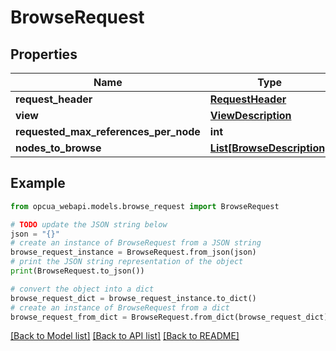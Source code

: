# BrowseRequest


## Properties

Name | Type | Description | Notes
------------ | ------------- | ------------- | -------------
**request_header** | [**RequestHeader**](RequestHeader.md) |  | [optional] 
**view** | [**ViewDescription**](ViewDescription.md) |  | [optional] 
**requested_max_references_per_node** | **int** |  | [optional] 
**nodes_to_browse** | [**List[BrowseDescription]**](BrowseDescription.md) |  | [optional] 

## Example

```python
from opcua_webapi.models.browse_request import BrowseRequest

# TODO update the JSON string below
json = "{}"
# create an instance of BrowseRequest from a JSON string
browse_request_instance = BrowseRequest.from_json(json)
# print the JSON string representation of the object
print(BrowseRequest.to_json())

# convert the object into a dict
browse_request_dict = browse_request_instance.to_dict()
# create an instance of BrowseRequest from a dict
browse_request_from_dict = BrowseRequest.from_dict(browse_request_dict)
```
[[Back to Model list]](../README.md#documentation-for-models) [[Back to API list]](../README.md#documentation-for-api-endpoints) [[Back to README]](../README.md)


